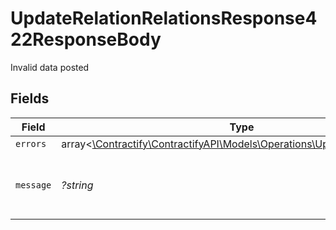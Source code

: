 # UpdateRelationRelationsResponse422ResponseBody

Invalid data posted


## Fields

| Field                                                                                                                        | Type                                                                                                                         | Required                                                                                                                     | Description                                                                                                                  | Example                                                                                                                      |
| ---------------------------------------------------------------------------------------------------------------------------- | ---------------------------------------------------------------------------------------------------------------------------- | ---------------------------------------------------------------------------------------------------------------------------- | ---------------------------------------------------------------------------------------------------------------------------- | ---------------------------------------------------------------------------------------------------------------------------- |
| `errors`                                                                                                                     | array<[\Contractify\ContractifyAPI\Models\Operations\UpdateRelationErrors](../../models/operations/UpdateRelationErrors.md)> | :heavy_minus_sign:                                                                                                           | N/A                                                                                                                          |                                                                                                                              |
| `message`                                                                                                                    | *?string*                                                                                                                    | :heavy_minus_sign:                                                                                                           | N/A                                                                                                                          | The given data was invalid.                                                                                                  |